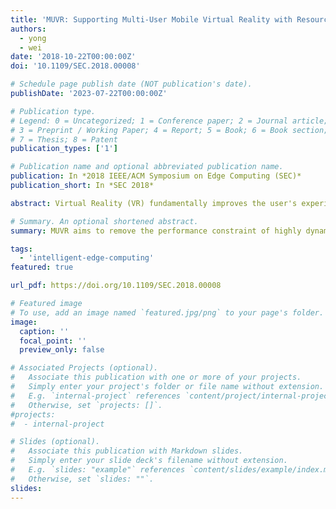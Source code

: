 ```yaml
---
title: 'MUVR: Supporting Multi-User Mobile Virtual Reality with Resource Constrained Edge Cloud'
authors:
  - yong
  - wei
date: '2018-10-22T00:00:00Z'
doi: '10.1109/SEC.2018.00008'

# Schedule page publish date (NOT publication's date).
publishDate: '2023-07-22T00:00:00Z'

# Publication type.
# Legend: 0 = Uncategorized; 1 = Conference paper; 2 = Journal article;
# 3 = Preprint / Working Paper; 4 = Report; 5 = Book; 6 = Book section;
# 7 = Thesis; 8 = Patent
publication_types: ['1']

# Publication name and optional abbreviated publication name.
publication: In *2018 IEEE/ACM Symposium on Edge Computing (SEC)*
publication_short: In *SEC 2018*

abstract: Virtual Reality (VR) fundamentally improves the user's experience when interacting with the virtual world, and could revolutionarily transform designs of many interactive systems. To provide VR from untethered mobile devices, a viable solution is to remotely render VR frames from the edge cloud, but encounters challenges from the limited computation and communication capacities of the edge cloud when serving multiple mobile VR users at the same time. In this paper, we envision the key reason of such challenges as the ignorance of redundancy across VR frames being rendered, and aim to fundamentally remove this performance constraint on highly dynamic VR applications by adaptively reusing the redundant VR frames being rendered for different VR users. Such redundancy in each frame is decided at run-time by the edge cloud, which is then able to memoize the previous results of VR frame rendering for future reuse by other users. After a VR frame is generated, the edge cloud further reuses its redundant pixels compared with other frames, and only transmits the distinct portion of this frame to mobile devices. We have implemented our design over Android OS and Unity VR application engine, and demonstrated that our design can efficiently reduce the computation burden at the edge cloud by more than 90%, and reduce more than 95% of the VR frame data being transmitted to mobile devices.

# Summary. An optional shortened abstract.
summary: MUVR aims to remove the performance constraint of highly dynamic VR appliations by adaptively reusing the redundant VR frames being rendered for different VR users. The redundancy in each frame is decided at run-time by the edge cloud, which further reuses its redundant pixels compared with other frames. The design implementation over Android OS and Unity VR demonstrated that the design can reduce edge computation burden and transmitted VR frame data.

tags:
  - 'intelligent-edge-computing'
featured: true

url_pdf: https://doi.org/10.1109/SEC.2018.00008

# Featured image
# To use, add an image named `featured.jpg/png` to your page's folder.
image:
  caption: ''
  focal_point: ''
  preview_only: false

# Associated Projects (optional).
#   Associate this publication with one or more of your projects.
#   Simply enter your project's folder or file name without extension.
#   E.g. `internal-project` references `content/project/internal-project/index.md`.
#   Otherwise, set `projects: []`.
#projects:
#  - internal-project

# Slides (optional).
#   Associate this publication with Markdown slides.
#   Simply enter your slide deck's filename without extension.
#   E.g. `slides: "example"` references `content/slides/example/index.md`.
#   Otherwise, set `slides: ""`.
slides:
---
```

